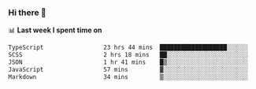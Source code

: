 ### Hi there 👋

<!--
**DBvc/DBvc** is a ✨ _special_ ✨ repository because its `README.md` (this file) appears on your GitHub profile.

Here are some ideas to get you started:

- 🔭 I’m currently working on ...
- 🌱 I’m currently learning ...
- 👯 I’m looking to collaborate on ...
- 🤔 I’m looking for help with ...
- 💬 Ask me about ...
- 📫 How to reach me: ...
- 😄 Pronouns: ...
- ⚡ Fun fact: ...
-->

📊 **Last week I spent time on**
<!--START_SECTION:waka-->

```txt
TypeScript                 23 hrs 44 mins  ███████████████████░░░░░░   75.97 %
SCSS                       2 hrs 18 mins   ██░░░░░░░░░░░░░░░░░░░░░░░   07.37 %
JSON                       1 hr 41 mins    █▒░░░░░░░░░░░░░░░░░░░░░░░   05.39 %
JavaScript                 57 mins         ▓░░░░░░░░░░░░░░░░░░░░░░░░   03.09 %
Markdown                   34 mins         ▒░░░░░░░░░░░░░░░░░░░░░░░░   01.87 %
```

<!--END_SECTION:waka-->
